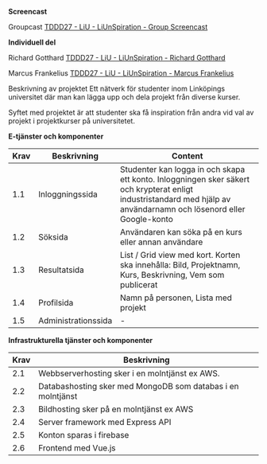 **Screencast**

Groupcast [TDDD27 - LiU - LiUnSpiration - Group Screencast](https://www.youtube.com/watch?v=IIzB3rCRp_Y)


**Individuell del**

Richard Gotthard [TDDD27 - LiU - LiUnSpiration - Richard Gotthard](https://www.youtube.com/watch?v=-yWwXWLrw10)

Marcus Frankelius [TDDD27 - LiU - LiUnSpiration - Marcus Frankelius ](https://www.youtube.com/watch?v=uNsyNwD3XrI)

Beskrivning av projektet
Ett nätverk för studenter inom Linköpings universitet där man kan lägga upp och dela projekt från diverse kurser. 

Syftet med projektet är att studenter ska få inspiration från andra vid val av projekt i projektkurser på universitetet.

**E-tjänster och komponenter**

| Krav | Beskrivning | Content |
| ---- | ----------- | ------- |
| 1.1 | Inloggningssida | Studenter kan logga in och skapa ett konto. Inloggningen sker säkert och krypterat enligt industristandard med hjälp av användarnamn och lösenord eller Google-konto |
| 1.2 | Söksida | Användaren kan söka på en kurs eller annan användare|
| 1.3 | Resultatsida | List / Grid view med kort. Korten ska innehålla: Bild, Projektnamn, Kurs, Beskrivning,  Vem som publicerat|
| 1.4 | Profilsida | Namn på personen, Lista med projekt|
| 1.5 | Administrationssida| - |

**Infrastrukturella tjänster och komponenter**

| Krav | Beskrivning |
| ---- | ----------- |
| 2.1 | Webbserverhosting sker i en molntjänst ex AWS. |
| 2.2 | Databashosting sker med MongoDB som databas i en molntjänst|
| 2.3 | Bildhosting sker på en molntjänst ex AWS|
| 2.4 | Server framework med Express API|
| 2.5 | Konton sparas i firebase|
| 2.6 | Frontend med Vue.js|

